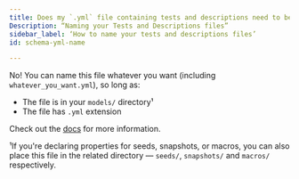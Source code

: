 ```yaml
---
title: Does my `.yml` file containing tests and descriptions need to be named `schema.yml`?
Description: “Naming your Tests and Descriptions files”
sidebar_label: ‘How to name your tests and descriptions files’
id: schema-yml-name

---
```

No! You can name this file whatever you want (including `whatever_you_want.yml`), so long as:
* The file is in your `models/` directory¹
* The file has `.yml` extension

Check out the [docs](configs-and-properties) for more information.

¹If you're declaring properties for seeds, snapshots, or macros, you can also place this file in the related directory — `seeds/`, `snapshots/` and `macros/` respectively.
